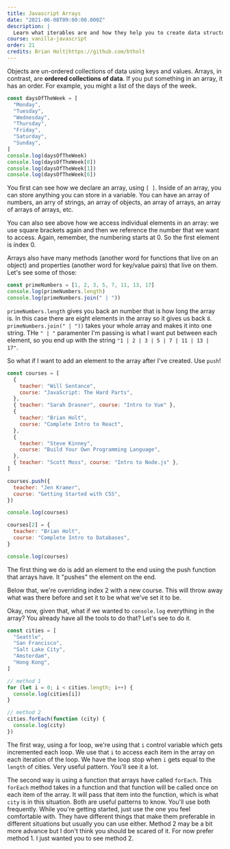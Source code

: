 ```yaml
---
title: Javascript Arrays
date: "2021-06-08T09:00:00.000Z"
description: |
  Learn what iterables are and how they help you to create data structures within javascript.
course: vanilla-javascript
order: 21
credits: Brian Holt|https://github.com/btholt
---
```


Objects are un-ordered collections of data using keys and values. Arrays, in contrast, are **ordered collections of data**. If you put something in an array, it has an order. For example, you might a list of the days of the week.

```javascript
const daysOfTheWeek = [
  "Monday",
  "Tuesday",
  "Wednesday",
  "Thursday",
  "Friday",
  "Saturday",
  "Sunday",
]
console.log(daysOfTheWeek)
console.log(daysOfTheWeek[0])
console.log(daysOfTheWeek[1])
console.log(daysOfTheWeek[6])
```

You first can see how we declare an array, using `[ ]`. Inside of an array, you can store anything you can store in a variable. You can have an array of numbers, an arry of strings, an array of objects, an array of arrays, an array of arrays of arrays, etc.

You can also see above how we access individual elements in an array: we use square brackets again and then we reference the number that we want to access. Again, remember, the numbering starts at 0. So the first element is index 0.

Arrays also have many methods (another word for functions that live on an object) and properties (another word for key/value pairs) that live on them. Let's see some of those:

```javascript
const primeNumbers = [1, 2, 3, 5, 7, 11, 13, 17]
console.log(primeNumbers.length)
console.log(primeNumbers.join(" | "))
```

`primeNumbers.length` gives you back an number that is how long the array is. In this case there are eight elements in the array so it gives us back `8`. `primeNumbers.join(" | "))` takes your whole array and makes it into one string. THe `" | "` paramenter I'm passing is what I want put between each element, so you end up with the string `"1 | 2 | 3 | 5 | 7 | 11 | 13 | 17"`.

So what if I want to add an element to the array after I've created. Use `push`!

```javascript
const courses = [
  {
    teacher: "Will Sentance",
    course: "JavaScript: The Hard Parts",
  },
  { teacher: "Sarah Drasner", course: "Intro to Vue" },
  {
    teacher: "Brian Holt",
    course: "Complete Intro to React",
  },
  {
    teacher: "Steve Kinney",
    course: "Build Your Own Programming Language",
  },
  { teacher: "Scott Moss", course: "Intro to Node.js" },
]

courses.push({
  teacher: "Jen Kramer",
  course: "Getting Started with CSS",
})

console.log(courses)

courses[2] = {
  teacher: "Brian Holt",
  course: "Complete Intro to Databases",
}

console.log(courses)
```

The first thing we do is add an element to the end using the push function that arrays have. It "pushes" the element on the end.

Below that, we're overriding index 2 with a new course. This will throw away what was there before and set it to be what we've set it to be.

Okay, now, given that, what if we wanted to `console.log` everything in the array? You already have all the tools to do that? Let's see to do it.

```javascript
const cities = [
  "Seattle",
  "San Francisco",
  "Salt Lake City",
  "Amsterdam",
  "Hong Kong",
]

// method 1
for (let i = 0; i < cities.length; i++) {
  console.log(cities[i])
}

// method 2
cities.forEach(function (city) {
  console.log(city)
})
```

The first way, using a for loop, we're using that `i` control variable which gets incremented each loop. We use that `i` to access each item in the array on each iteration of the loop. We have the loop stop when `i` gets equal to the `length` of cities. Very useful pattern. You'll see it a lot.

The second way is using a function that arrays have called `forEach`. This `forEach` method takes in a function and that function will be called once on each item of the array. It will pass that item into the function, which is what `city` is in this situation. Both are useful patterns to know. You'll use both frequently. While you're getting started, just use the one you feel comfortable with. They have different things that make them preferable in different situations but usually you can use either. Method 2 may be a bit more advance but I don't think you should be scared of it. For now prefer method 1. I just wanted you to see method 2.
